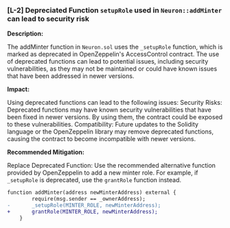 ### [L-2] Depreciated Function `setupRole` used in `Neuron::addMinter` can lead to security risk

**Description:**

The addMinter function in `Neuron.sol` uses the `_setupRole` function, which is marked as deprecated in OpenZeppelin's AccessControl contract. The use of deprecated functions can lead to potential issues, including security vulnerabilities, as they may not be maintained or could have known issues that have been addressed in newer versions.

**Impact:**

Using deprecated functions can lead to the following issues:
Security Risks: Deprecated functions may have known security vulnerabilities that have been fixed in newer versions. By using them, the contract could be exposed to these vulnerabilities.
Compatibility: Future updates to the Solidity language or the OpenZeppelin library may remove deprecated functions, causing the contract to become incompatible with newer versions.


**Recommended Mitigation:**

Replace Deprecated Function: Use the recommended alternative function provided by OpenZeppelin to add a new minter role. For example, if `_setupRole` is deprecated, use the `grantRole` function instead.

```diff
function addMinter(address newMinterAddress) external {
        require(msg.sender == _ownerAddress);
-       _setupRole(MINTER_ROLE, newMinterAddress);
+       grantRole(MINTER_ROLE, newMinterAddress);
    }
```